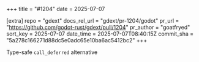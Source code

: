 +++
title = "#1204"
date = 2025-07-07

[extra]
repo = "gdext"
docs_rel_url = "gdext/pr-1204/godot"
pr_url = "https://github.com/godot-rust/gdext/pull/1204"
pr_author = "goatfryed"
sort_key = 2025-07-07
date_time = 2025-07-07T08:40:15Z
commit_sha = "5a278c166271d88dc5e0adc65e10ba6ac5412bc2"
+++

Type-safe `call_deferred` alternative
